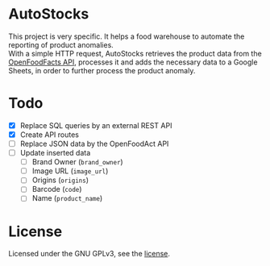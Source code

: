 # AutoStocks

This project is very specific. It helps a food warehouse to automate the reporting of product anomalies.  
With a simple HTTP request, AutoStocks retrieves the product data from the [OpenFoodFacts API](https://fr.openfoodfacts.org/data), processes it and adds the necessary data to a Google Sheets, in order to further process the product anomaly.

# Todo
  - [x] Replace SQL queries by an external REST API
  - [x] Create API routes
  - [ ] Replace JSON data by the OpenFoodAct API
  - [ ] Update inserted data
    - [ ] Brand Owner (`brand_owner`)
    - [ ] Image URL (`image_url`)
    - [ ] Origins (`origins`)
    - [ ] Barcode (`code`)
    - [ ] Name (`product_name`)

# License
Licensed under the GNU GPLv3, see the [license](./LICENSE).
